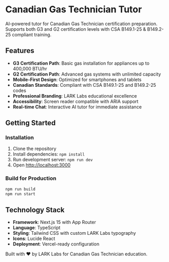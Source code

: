 # Canadian Gas Technician Tutor

AI-powered tutor for Canadian Gas Technician certification preparation. Supports both G3 and G2 certification levels with CSA B149.1-25 & B149.2-25 compliant training.

## Features

- **G3 Certification Path**: Basic gas installation for appliances up to 400,000 BTU/hr
- **G2 Certification Path**: Advanced gas systems with unlimited capacity
- **Mobile-First Design**: Optimized for smartphones and tablets
- **Canadian Standards**: Compliant with CSA B149.1-25 and B149.2-25 codes
- **Professional Branding**: LARK Labs educational excellence
- **Accessibility**: Screen reader compatible with ARIA support
- **Real-time Chat**: Interactive AI tutor for immediate assistance

## Getting Started

### Installation

1. Clone the repository
2. Install dependencies: `npm install`
3. Run development server: `npm run dev`
4. Open [http://localhost:3000](http://localhost:3000)

### Build for Production

```bash
npm run build
npm run start
```

## Technology Stack

- **Framework**: Next.js 15 with App Router
- **Language**: TypeScript
- **Styling**: Tailwind CSS with custom LARK Labs typography
- **Icons**: Lucide React
- **Deployment**: Vercel-ready configuration

Built with ❤️ by LARK Labs for Canadian Gas Technician education.
